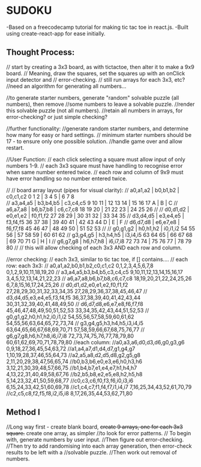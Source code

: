 # SUDOKU

-Based on a freecodecamp tutorial for making tic tac toe in react.js.
-Built using create-react-app for ease initially.

## Thought Process:

// start by creating a 3x3 board, as with tictactoe, then alter it to make a 9x9 board.
// Meaning, draw the squares, set the squares up with an onClick input detector and 
// error-checking. 
// still run arrays for each 3x3, etc?
//need an algorithm for generating all numbers...

//to generate starter numbers, generate "random" solvable puzzle (all numbers), then remove 
//some numbers to leave a solvable puzzle.
//render this solvable puzzle (not all numbers).
//retain all numbers in arrays, for error-checking? or just simple checking?

//further functionality:
//generate random starter numbers, and determine how many for easy or hard settings.
// minimum starter numbers should be 17 - to ensure only one possible solution.
//handle game over and allow restart.

//User Function:
// each click selecting a square must allow input of only numbers 1-9.
// each 3x3 square must have handling to recognise error when same number entered twice.
// each row and column of 9x9 must have error handling so no number entered twice.

//
// board array layout (pipes for visual clarity):
// a0,a1,a2 | b0,b1,b2 | c0,c1,c2      0  1  2  | 3  4  5  | 6  7  8  
// a3,a4,a5 | b3,b4,b5 | c3,c4,c5      9  10 11 | 12 13 14 | 15 16 17    A | B | C
// a6,a7,a8 | b6,b7,b8 | c6,c7,c8      18 19 20 | 21 22 23 | 24 25 26
//
// d0,d1,d2 | e0,e1,e2 | f0,f1,f2      27 28 29 | 30 31 32 | 33 34 35
// d3,d4,d5 | e3,e4,e5 | f3,f4,f5      36 37 38 | 39 40 41 | 42 43 44    D | E | F
// d6,d7,d8 | e6,e7,e8 | f6,f7,f8      45 46 47 | 48 49 50 | 51 52 53
//
// g0,g1,g2 | h0,h1,h2 | i0,i1,i2      54 55 56 | 57 58 59 | 60 61 62
// g3,g4,g5 | h3,h4,h5 | i3,i4,i5      63 64 65 | 66 67 68 | 69 70 71    G | H | I
// g6,g7,g8 | h6,h7,h8 | i6,i7,i8      72 73 74 | 75 76 77 | 78 79 80
//
// this will allow checking of each 3x3 AND each row and column.

//error checking:
// each 3x3, similar to tic tac toe, if [] contains....
// each row:                                                            each 3x3:
// a0,a1,a2,b0,b1,b2,c0,c1,c2          0,1,2,3,4,5,6,7,8                0,1,2,9,10,11,18,19,20
// a3,a4,a5,b3,b4,b5,c3,c4,c5          9,10,11,12,13,14,15,16,17        3,4,5,12,13,14,21,22,23
// a6,a7,a8,b6,b7,b8,c6,c7,c8          18,19,20,21,22,24,25,26          6,7,8,15,16,17,24,25,26
// d0,d1,d2,e0,e1,e2,f0,f1,f2          27,28,29,30,31,32,33,34,35       27,28,29,36,37,38,45,46,47
// d3,d4,d5,e3,e4,e5,f3,f4,f5          36,37,38,39,40,41,42,43,44       30,31,32,39,40,41,48,49,50
// d6,d7,d8,e6,e7,e8,f6,f7,f8          45,46,47,48,49,50,51,52,53       33,34,35,42,43,44,51,52,53
// g0,g1,g2,h0,h1,h2,i0,i1,i2          54,55,56,57,58,59,60,61,62       54,55,56,63,64,65,72,73,74
// g3,g4,g5,h3,h4,h5,i3,i4,i5          63,64,65,66,67,68,69,70,71       57,58,59,66,67,68,75,76,77
// g6,g7,g8,h6,h7,h8,i6,i7,i8          72,73,74,75,76,77,78,79,80       60,61,62,69,70,71,78,79,80
//each column:
//a0,a3,a6,d0,d3,d6,g0,g3,g6           0,9,18,27,36,45,54,63,72
//a1,a4,a7,d1,d4,d7,g1,g4,g7           1,10,19,28,37,46,55,64,73
//a2,a5,a8,d2,d5,d8,g2,g5,g8           2,11,20,29,38,47,56,65,74
//b0,b3,b6,e0,e3,e6,h0,h3,h6           3,12,21,30,39,48,57,66,75
//b1,b4,b7,e1,e4,e7,h1,h4,h7           4,13,22,31,40,49,58,67,76
//b2,b5,b8,e2,e5,e8,h2,h5,h8           5,14,23,32,41,50,59,68,77
//c0,c3,c6,f0,f3,f6,i0,i3,i6           6,15,24,33,42,51,60,69,78
//c1,c4,c7,f1,f4,f7,i1,i4,i7           7,16,25,34,43,52,61,70,79
//c2,c5,c8,f2,f5,f8,i2,i5,i8           8,17,26,35,44,53,62,71,80

## Method I
//Long way first - create blank board, <s>create 9 arrays, one for each 3x3 square.</s> create one array, as simpler 
//to look for error patterns.
// To begin with, generate numbers by user input.
//Then figure out error-checking.
//Then try to add randomising into each array generation, then error-check results to be left with a 
//solvable puzzle.
//Then work out removal of numbers. 

